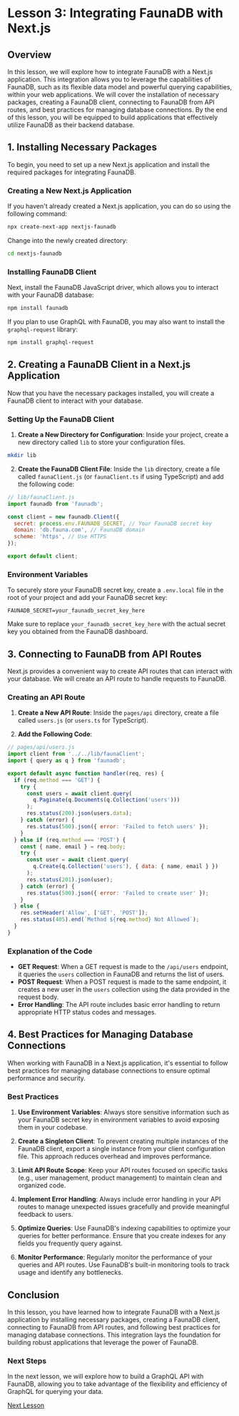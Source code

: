 # Lesson 3: Integrating FaunaDB with Next.js

## Overview

In this lesson, we will explore how to integrate FaunaDB with a Next.js application. This integration allows you to leverage the capabilities of FaunaDB, such as its flexible data model and powerful querying capabilities, within your web applications. We will cover the installation of necessary packages, creating a FaunaDB client, connecting to FaunaDB from API routes, and best practices for managing database connections. By the end of this lesson, you will be equipped to build applications that effectively utilize FaunaDB as their backend database.

## 1. Installing Necessary Packages

To begin, you need to set up a new Next.js application and install the required packages for integrating FaunaDB.

### Creating a New Next.js Application

If you haven't already created a Next.js application, you can do so using the following command:

```bash
npx create-next-app nextjs-faunadb
```

Change into the newly created directory:

```bash
cd nextjs-faunadb
```

### Installing FaunaDB Client

Next, install the FaunaDB JavaScript driver, which allows you to interact with your FaunaDB database:

```bash
npm install faunadb
```

If you plan to use GraphQL with FaunaDB, you may also want to install the `graphql-request` library:

```bash
npm install graphql-request
```

## 2. Creating a FaunaDB Client in a Next.js Application

Now that you have the necessary packages installed, you will create a FaunaDB client to interact with your database.

### Setting Up the FaunaDB Client

1. **Create a New Directory for Configuration**: Inside your project, create a new directory called `lib` to store your configuration files.

```bash
mkdir lib
```

2. **Create the FaunaDB Client File**: Inside the `lib` directory, create a file called `faunaClient.js` (or `faunaClient.ts` if using TypeScript) and add the following code:

```javascript
// lib/faunaClient.js
import faunadb from 'faunadb';

const client = new faunadb.Client({
  secret: process.env.FAUNADB_SECRET, // Your FaunaDB secret key
  domain: 'db.fauna.com', // FaunaDB domain
  scheme: 'https', // Use HTTPS
});

export default client;
```

### Environment Variables

To securely store your FaunaDB secret key, create a `.env.local` file in the root of your project and add your FaunaDB secret key:

```plaintext
FAUNADB_SECRET=your_faunadb_secret_key_here
```

Make sure to replace `your_faunadb_secret_key_here` with the actual secret key you obtained from the FaunaDB dashboard.

## 3. Connecting to FaunaDB from API Routes

Next.js provides a convenient way to create API routes that can interact with your database. We will create an API route to handle requests to FaunaDB.

### Creating an API Route

1. **Create a New API Route**: Inside the `pages/api` directory, create a file called `users.js` (or `users.ts` for TypeScript).

2. **Add the Following Code**:

```javascript
// pages/api/users.js
import client from '../../lib/faunaClient';
import { query as q } from 'faunadb';

export default async function handler(req, res) {
  if (req.method === 'GET') {
    try {
      const users = await client.query(
        q.Paginate(q.Documents(q.Collection('users')))
      );
      res.status(200).json(users.data);
    } catch (error) {
      res.status(500).json({ error: 'Failed to fetch users' });
    }
  } else if (req.method === 'POST') {
    const { name, email } = req.body;
    try {
      const user = await client.query(
        q.Create(q.Collection('users'), { data: { name, email } })
      );
      res.status(201).json(user);
    } catch (error) {
      res.status(500).json({ error: 'Failed to create user' });
    }
  } else {
    res.setHeader('Allow', ['GET', 'POST']);
    res.status(405).end(`Method ${req.method} Not Allowed`);
  }
}
```

### Explanation of the Code

- **GET Request**: When a GET request is made to the `/api/users` endpoint, it queries the `users` collection in FaunaDB and returns the list of users.
- **POST Request**: When a POST request is made to the same endpoint, it creates a new user in the `users` collection using the data provided in the request body.
- **Error Handling**: The API route includes basic error handling to return appropriate HTTP status codes and messages.

## 4. Best Practices for Managing Database Connections

When working with FaunaDB in a Next.js application, it's essential to follow best practices for managing database connections to ensure optimal performance and security.

### Best Practices

1. **Use Environment Variables**: Always store sensitive information such as your FaunaDB secret key in environment variables to avoid exposing them in your codebase.

2. **Create a Singleton Client**: To prevent creating multiple instances of the FaunaDB client, export a single instance from your client configuration file. This approach reduces overhead and improves performance.

3. **Limit API Route Scope**: Keep your API routes focused on specific tasks (e.g., user management, product management) to maintain clean and organized code.

4. **Implement Error Handling**: Always include error handling in your API routes to manage unexpected issues gracefully and provide meaningful feedback to users.

5. **Optimize Queries**: Use FaunaDB's indexing capabilities to optimize your queries for better performance. Ensure that you create indexes for any fields you frequently query against.

6. **Monitor Performance**: Regularly monitor the performance of your queries and API routes. Use FaunaDB's built-in monitoring tools to track usage and identify any bottlenecks.

## Conclusion

In this lesson, you have learned how to integrate FaunaDB with a Next.js application by installing necessary packages, creating a FaunaDB client, connecting to FaunaDB from API routes, and following best practices for managing database connections. This integration lays the foundation for building robust applications that leverage the power of FaunaDB.

### Next Steps

In the next lesson, we will explore how to build a GraphQL API with FaunaDB, allowing you to take advantage of the flexibility and efficiency of GraphQL for querying your data.

[Next Lesson](./04_building_graphql_api_with_faunadb.md)
